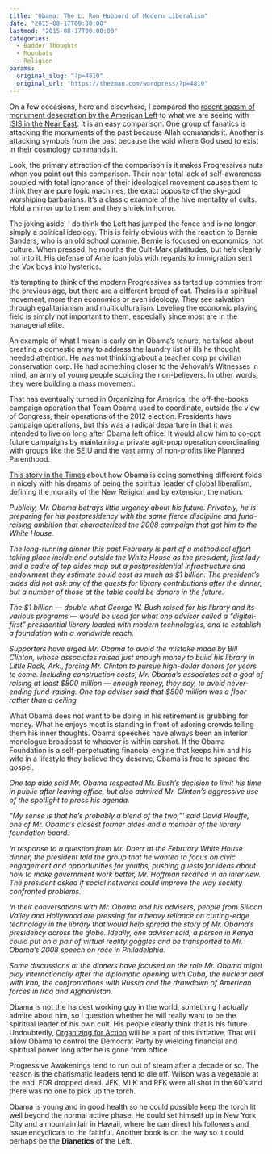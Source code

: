 ```yaml
---
title: "Obama: The L. Ron Hubbard of Modern Liberalism"
date: "2015-08-17T00:00:00"
lastmod: "2015-08-17T00:00:00"
categories:
  - Badder Thoughts
  - Moonbats
  - Religion
params:
  original_slug: "?p=4810"
  original_url: "https://thezman.com/wordpress/?p=4810"
---
```


On a few occasions, here and elsewhere, I compared the <a
href="http://www.latimes.com/entertainment/arts/culture/la-et-cm-thomas-jefferson-confederate-statues-20150624-story.html"
rel="noopener" target="_blank">recent spasm of monument desecration by
the American Left</a> to what we are seeing with <a
href="http://www.cnn.com/2015/06/24/middleeast/syria-isis-palmyra-shrines/"
rel="noopener" target="_blank">ISIS in the Near East</a>. It is an easy
comparison. One group of fanatics is attacking the monuments of the past
because Allah commands it. Another is attacking symbols from the past
because the void where God used to exist in their cosmology commands it.

Look, the primary attraction of the comparison is it makes Progressives
nuts when you point out this comparison. Their near total lack of
self-awareness coupled with total ignorance of their ideological
movement causes them to think they are pure logic machines, the exact
opposite of the sky-god worshiping barbarians. It’s a classic example of
the hive mentality of cults. Hold a mirror up to them and they shriek in
horror.

The joking aside, I do think the Left has jumped the fence and is no
longer simply a political ideology. This is fairly obvious with the
reaction to Bernie Sanders, who is an old school commie. Bernie is
focused on economics, not culture. When pressed, he mouths the Cult-Marx
platitudes, but he’s clearly not into it. His defense of American jobs
with regards to immigration sent the Vox boys into hysterics.

It’s tempting to think of the modern Progressives as tarted up commies
from the previous age, but there are a different breed of cat. Theirs is
a spiritual movement, more than economics or even ideology. They see
salvation through egalitarianism and multiculturalism. Leveling the
economic playing field is simply not important to them, especially since
most are in the managerial elite.

An example of what I mean is early on in Obama’s tenure, he talked about
creating a domestic army to address the laundry list of ills he thought
needed attention. He was not thinking about a teacher corp pr civilian
conservation corp. He had something closer to the Jehovah’s Witnesses in
mind, an army of young people scolding the non-believers. In other
words, they were building a mass movement.

That has eventually turned in Organizing for America, the off-the-books
campaign operation that Team Obama used to coordinate, outside the view
of Congress, their operations of the 2012 election. Presidents have
campaign operations, but this was a radical departure in that it was
intended to live on long after Obama left office. It would allow him to
co-opt future campaigns by maintaining a private agit-prop operation
coordinating with groups like the SEIU and the vast army of non-profits
like Planned Parenthood.

<a
href="http://www.nytimes.com/2015/08/17/us/politics/with-high-profile-help-obama-plots-life-after-presidency.html?hp&amp;action=click&amp;pgtype=Homepage&amp;module=second-column-region&amp;region=top-news&amp;WT.nav=top-news&amp;_r=0"
rel="noopener" target="_blank">This story in the Times</a> about how
Obama is doing something different folds in nicely with his dreams of
being the spiritual leader of global liberalism, defining the morality
of the New Religion and by extension, the nation.

*Publicly, Mr. Obama betrays little urgency about his future. Privately,
he is preparing for his postpresidency with the same fierce discipline
and fund-raising ambition that characterized the 2008 campaign that got
him to the White House.*

*The long-running dinner this past February is part of a methodical
effort taking place inside and outside the White House as the president,
first lady and a cadre of top aides map out a postpresidential
infrastructure and endowment they estimate could cost as much as $1
billion. The president’s aides did not ask any of the guests for library
contributions after the dinner, but a number of those at the table could
be donors in the future.*

*The $1 billion — double what George W. Bush raised for his library and
its various programs — would be used for what one adviser called a
“digital-first” presidential library loaded with modern technologies,
and to establish a foundation with a worldwide reach.*

*Supporters have urged Mr. Obama to avoid the mistake made by Bill
Clinton, whose associates raised just enough money to build his library
in Little Rock, Ark., forcing Mr. Clinton to pursue high-dollar donors
for years to come. Including construction costs, Mr. Obama’s associates
set a goal of raising at least $800 million — enough money, they say, to
avoid never-ending fund-raising. One top adviser said that $800 million
was a floor rather than a ceiling.*

What Obama does not want to be doing in his retirement is grubbing for
money. What he enjoys most is standing in front of adoring crowds
telling them his inner thoughts. Obama speeches have always been an
interior monologue broadcast to whoever is within earshot. If the Obama
Foundation is a self-perpetuating financial engine that keeps him and
his wife in a lifestyle they believe they deserve, Obama is free to
spread the gospel.

*One top aide said Mr. Obama respected Mr. Bush’s decision to limit his
time in public after leaving office, but also admired Mr. Clinton’s
aggressive use of the spotlight to press his agenda.*

*“My sense is that he’s probably a blend of the two,”’ said David
Plouffe, one of Mr. Obama’s closest former aides and a member of the
library foundation board.*

*In response to a question from Mr. Doerr at the February White House
dinner, the president told the group that he wanted to focus on civic
engagement and opportunities for youths, pushing guests for ideas about
how to make government work better, Mr. Hoffman recalled in an
interview. The president asked if social networks could improve the way
society confronted problems.*

*In their conversations with Mr. Obama and his advisers, people from
Silicon Valley and Hollywood are pressing for a heavy reliance on
cutting-edge technology in the library that would help spread the story
of Mr. Obama’s presidency across the globe. Ideally, one adviser said, a
person in Kenya could put on a pair of virtual reality goggles and be
transported to Mr. Obama’s 2008 speech on race in Philadelphia.*

*Some discussions at the dinners have focused on the role Mr. Obama
might play internationally after the diplomatic opening with Cuba, the
nuclear deal with Iran, the confrontations with Russia and the drawdown
of American forces in Iraq and Afghanistan.*

Obama is not the hardest working guy in the world, something I actually
admire about him, so I question whether he will really want to be the
spiritual leader of his own cult. His people clearly think that is his
future. Undoubtedly,
<a href="https://www.barackobama.com/" rel="noopener"
target="_blank">Organizing for Action</a> will be a part of this
initiative. That will allow Obama to control the Democrat Party by
wielding financial and spiritual power long after he is gone from
office.

Progressive Awakenings tend to run out of steam after a decade or so.
The reason is the charismatic leaders tend to die off. Wilson was a
vegetable at the end. FDR dropped dead. JFK, MLK and RFK were all shot
in the 60’s and there was no one to pick up the torch.

Obama is young and in good health so he could possible keep the torch
lit well beyond the normal active phase. He could set himself up in New
York City and a mountain lair in Hawaii, where he can direct his
followers and issue encyclicals to the faithful. Another book is on the
way so it could perhaps be the <span class="_Tgc">**Dianetics** of the
Left.</span>

